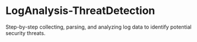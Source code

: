 # LogAnalysis-ThreatDetection
Step-by-step collecting, parsing, and analyzing log data to identify potential security threats.
